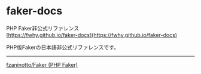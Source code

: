 # faker-docs

PHP Faker非公式リファレンス  
[https://fwhy.github.io/faker-docs](https://fwhy.github.io/faker-docs)  

PHP版Fakerの日本語非公式リファレンスです。  

---

[fzaninotto/Faker (PHP Faker)](https://github.com/fzaninotto/Faker)
